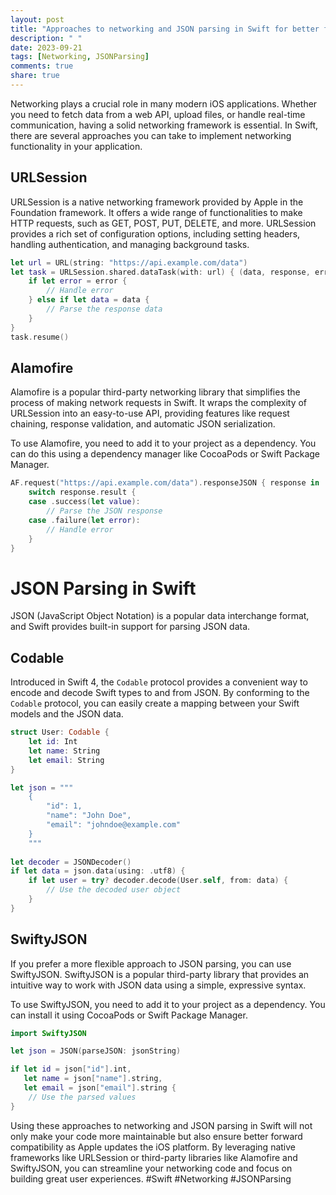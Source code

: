 ```yaml
---
layout: post
title: "Approaches to networking and JSON parsing in Swift for better forward compatibility"
description: " "
date: 2023-09-21
tags: [Networking, JSONParsing]
comments: true
share: true
---
```


Networking plays a crucial role in many modern iOS applications. Whether you need to fetch data from a web API, upload files, or handle real-time communication, having a solid networking framework is essential. In Swift, there are several approaches you can take to implement networking functionality in your application.

## URLSession

URLSession is a native networking framework provided by Apple in the Foundation framework. It offers a wide range of functionalities to make HTTP requests, such as GET, POST, PUT, DELETE, and more. URLSession provides a rich set of configuration options, including setting headers, handling authentication, and managing background tasks.

```swift
let url = URL(string: "https://api.example.com/data")
let task = URLSession.shared.dataTask(with: url) { (data, response, error) in
    if let error = error {
        // Handle error
    } else if let data = data {
        // Parse the response data
    }
}
task.resume()
```

## Alamofire

Alamofire is a popular third-party networking library that simplifies the process of making network requests in Swift. It wraps the complexity of URLSession into an easy-to-use API, providing features like request chaining, response validation, and automatic JSON serialization.

To use Alamofire, you need to add it to your project as a dependency. You can do this using a dependency manager like CocoaPods or Swift Package Manager.

```swift
AF.request("https://api.example.com/data").responseJSON { response in
    switch response.result {
    case .success(let value):
        // Parse the JSON response
    case .failure(let error):
        // Handle error
    }
}
```

# JSON Parsing in Swift

JSON (JavaScript Object Notation) is a popular data interchange format, and Swift provides built-in support for parsing JSON data.

## Codable

Introduced in Swift 4, the `Codable` protocol provides a convenient way to encode and decode Swift types to and from JSON. By conforming to the `Codable` protocol, you can easily create a mapping between your Swift models and the JSON data.

```swift
struct User: Codable {
    let id: Int
    let name: String
    let email: String
}

let json = """
    {
        "id": 1,
        "name": "John Doe",
        "email": "johndoe@example.com"
    }
    """
    
let decoder = JSONDecoder()
if let data = json.data(using: .utf8) {
    if let user = try? decoder.decode(User.self, from: data) {
        // Use the decoded user object
    }
}
```

## SwiftyJSON

If you prefer a more flexible approach to JSON parsing, you can use SwiftyJSON. SwiftyJSON is a popular third-party library that provides an intuitive way to work with JSON data using a simple, expressive syntax.

To use SwiftyJSON, you need to add it to your project as a dependency. You can install it using CocoaPods or Swift Package Manager.

```swift
import SwiftyJSON

let json = JSON(parseJSON: jsonString)

if let id = json["id"].int,
   let name = json["name"].string,
   let email = json["email"].string {
    // Use the parsed values
}
```

Using these approaches to networking and JSON parsing in Swift will not only make your code more maintainable but also ensure better forward compatibility as Apple updates the iOS platform. By leveraging native frameworks like URLSession or third-party libraries like Alamofire and SwiftyJSON, you can streamline your networking code and focus on building great user experiences. #Swift #Networking #JSONParsing